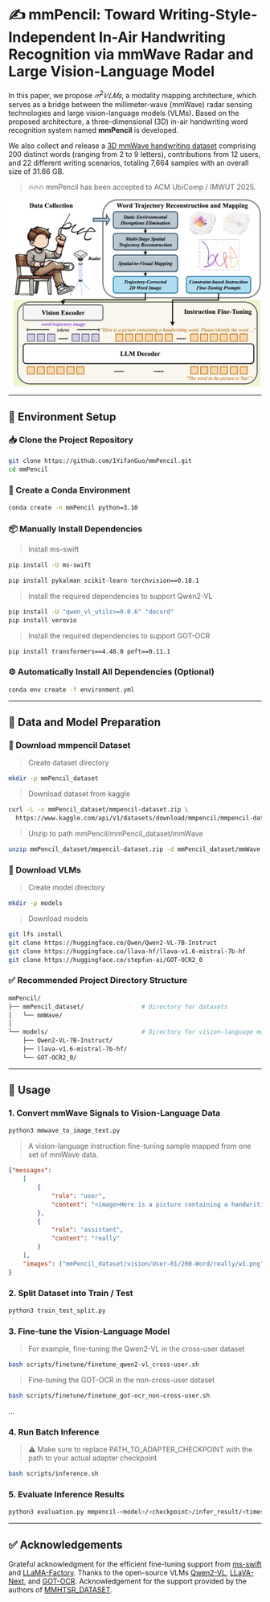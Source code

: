 # ✍ mmPencil: Toward Writing-Style-Independent In-Air Handwriting Recognition via mmWave Radar and Large Vision-Language Model

In this paper, we propose $𝑚^2𝑉𝐿𝑀𝑠$, a modality mapping architecture, which serves as a bridge between the millimeter-wave (mmWave) radar sensing technologies and large vision-language models (VLMs). Based on the proposed architecture, a three-dimensional (3D) in-air handwriting word recognition system named **mmPencil** is developed. 

We also collect and release a [3D mmWave handwriting dataset](https://www.kaggle.com/datasets/mmpencil/mmpencil-dataset/data) comprising 200 distinct words (ranging from 2 to 9 letters), contributions from 12 users, and 22 different writing scenarios, totaling 7,664 samples with an overall size of 31.66 GB.

> 🔥🔥🔥 mmPencil has been accepted to ACM UbiComp / IMWUT 2025.

![](m2VLMs.png)

***
## 🔧 Environment Setup

### 📥 Clone the Project Repository
```bash
git clone https://github.com/1YifanGuo/mmPencil.git
cd mmPencil
```

### 🐍 Create a Conda Environment
```bash
conda create -n mmPencil python=3.10
```

### 📦 Manually Install Dependencies
> Install ms-swift
```bash
pip install -U ms-swift
```
```bash
pip install pykalman scikit-learn torchvision==0.18.1
```
> Install the required dependencies to support Qwen2-VL
```bash
pip install -U "qwen_vl_utils>=0.0.6" "decord"
pip install verovio
```
> Install the required dependencies to support GOT-OCR
```bash
pip install transformers==4.48.0 peft==0.11.1
```

### ⚙️ Automatically Install All Dependencies (Optional)
```bash
conda env create -f environment.yml
```
***
## 📁 Data and Model Preparation
### 💾 Download mmpencil Dataset
> Create dataset directory
```bash
mkdir -p mmPencil_dataset
```
> Download dataset from kaggle
```bash
curl -L -o mmPencil_dataset/mmpencil-dataset.zip \
  https://www.kaggle.com/api/v1/datasets/download/mmpencil/mmpencil-dataset
```
> Unzip to path mmPencil/mmPencil_dataset/mmWave
```bash
unzip mmPencil_dataset/mmpencil-dataset.zip -d mmPencil_dataset/mmWave
```
### 🧠 Download VLMs
> Create model directory
```bash
mkdir -p models
```
> Download models
```bash
git lfs install
git clone https://huggingface.co/Qwen/Qwen2-VL-7B-Instruct
git clone https://huggingface.co/llava-hf/llava-v1.6-mistral-7b-hf
git clone https://huggingface.co/stepfun-ai/GOT-OCR2_0
```
### ✅ Recommended Project Directory Structure
```bash
mmPencil/
├── mmPencil_dataset/                # Directory for datasets
│   └── mmWave/
│
└── models/                          # Directory for vision-language models
    ├── Qwen2-VL-7B-Instruct/
    ├── llava-v1.6-mistral-7b-hf/
    └── GOT-OCR2_0/
```
***
## 🚀 Usage
### 1. Convert mmWave Signals to Vision-Language Data
```bash
python3 mmwave_to_image_text.py
```
> A vision-language instruction fine-tuning sample mapped from one set of mmWave data.
```json
{"messages": 
	[
		{
			"role": "user", 
	     	"content": "<image>Here is a picture containing a handwriting word. Please identify the word in the image. Ensure that your output is a correctly spelled English word. Note: Only provide the word itself, without any additional content or explanation."
		}, 
		{
			"role": "assistant",
			"content": "really"
		}
	], 
	"images": ["mmPencil_dataset/vision/User-01/200-Word/really/w1.png"]
}
```
### 2. Split Dataset into Train / Test
```bash
python3 train_test_split.py
```
### 3. Fine-tune the Vision-Language Model
> For example, fine-tuning the Qwen2-VL in the cross-user dataset
```bash
bash scripts/finetune/finetune_qwen2-vl_cross-user.sh
```
> Fine-tuning the GOT-OCR in the non-cross-user dataset
```bash
bash scripts/finetune/finetune_got-ocr_non-cross-user.sh
```
...
### 4. Run Batch Inference
> ⚠️ Make sure to replace PATH_TO_ADAPTER_CHECKPOINT with the path to your actual adapter checkpoint
```bash
bash scripts/inference.sh
```
### 5. Evaluate Inference Results
```bash
python3 evaluation.py mmpencil-<model>/<checkpoint>/infer_result/<timestamp>.jsonl
```
***
## ✅ Acknowledgements

Grateful acknowledgment for the efficient fine-tuning support from [ms-swift](https://github.com/modelscope/ms-swift) and [LLaMA-Factory](https://github.com/hiyouga/LLaMA-Factory). Thanks to the open-source VLMs [Qwen2-VL](https://github.com/QwenLM/Qwen2.5-VL), [LLaVA-Next](https://github.com/LLaVA-VL/LLaVA-NeXT), and [GOT-OCR](https://github.com/Ucas-HaoranWei/GOT-OCR2.0). Acknowledgement for the support provided by the authors of [MMHTSR_DATASET](https://github.com/Tkwer/MMHTSR_DATASET).